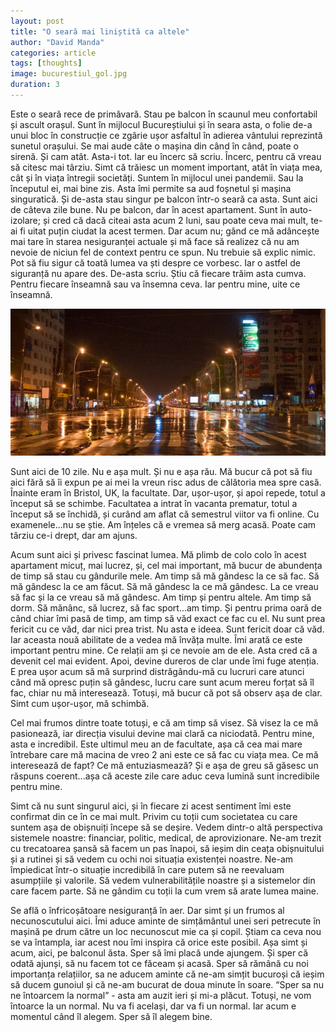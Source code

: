 ```yaml
---
layout: post
title: "O seară mai liniștită ca altele"
author: "David Manda"
categories: article
tags: [thoughts]
image: bucurestiul_gol.jpg
duration: 3
---
```


Este o seară rece de primăvară. Stau pe balcon în scaunul meu confortabil și ascult orașul. Sunt în mijlocul Bucureștiului și în seara asta, o folie de-a unui bloc în construcție ce zgârie ușor asfaltul în adierea vântului reprezintă sunetul orașului. Se mai aude câte o mașina din când în când, poate o sirenă. Și cam atât. Asta-i tot. Iar eu încerc să scriu. Încerc, pentru că vreau să citesc mai târziu. Simt că trăiesc un moment important, atât în viața mea, cât și în viața întregii societăți. Suntem în mijlocul unei pandemii. Sau la începutul ei, mai bine zis. Asta îmi permite sa aud foșnetul și mașina singuratică. Și de-asta stau singur pe balcon într-o seară ca asta. Sunt aici de câteva zile bune. Nu pe balcon, dar în acest apartament. Sunt în auto-izolare; și cred că dacă citeai asta acum 2 luni, sau poate ceva mai mult, te-ai fi uitat puțin ciudat la acest termen. Dar acum nu; gând ce mă adâncește mai tare în starea nesiguranței actuale și mă face să realizez că nu am nevoie de niciun fel de context pentru ce spun. Nu trebuie să explic nimic. Pot să fiu sigur că toată lumea va ști despre ce vorbesc. Iar o astfel de siguranță nu apare des. De-asta scriu. Știu că fiecare trăim asta cumva. Pentru fiecare înseamnă sau va însemna ceva. Iar pentru mine, uite ce înseamnă.

![image](/assets/img/bucurestiul_gol.jpg)

Sunt aici de 10 zile. Nu e așa mult. Și nu e așa rău. Mă bucur că pot să fiu aici fără să îi expun pe ai mei la vreun risc adus de călătoria mea spre casă. Înainte eram în Bristol, UK, la facultate. Dar, ușor-ușor, și apoi repede, totul a început să se schimbe. Facultatea a intrat în vacanta prematur, totul a început să se închidă, și curând am aflat că semestrul viitor va fi online. Cu examenele...nu se știe. Am înțeles că e vremea să merg acasă. Poate cam târziu ce-i drept, dar am ajuns.

Acum sunt aici și privesc fascinat lumea. Mă plimb de colo colo în acest apartament micuț, mai lucrez, și, cel mai important, mă bucur de abundența de timp să stau cu gândurile mele. Am timp să mă gândesc la ce să fac. Să mă gândesc la ce am făcut. Să mă gândesc la ce mă gândesc. La ce vreau să fac și la ce vreau să mă gândesc. Am timp și pentru altele. Am timp să dorm. Să mănânc, să lucrez, să fac sport...am timp. Și pentru prima oară de când chiar îmi pasă de timp, am timp să văd exact ce fac cu el. Nu sunt prea fericit cu ce văd, dar nici prea trist. Nu asta e ideea. Sunt fericit doar că văd. Iar aceasta nouă abilitate de a vedea mă învăța multe. Îmi arată ce este important pentru mine. Ce relații am și ce nevoie am de ele. Asta cred că a devenit cel mai evident. Apoi, devine dureros de clar unde îmi fuge atenția. E prea ușor acum să mă surprind distrăgându-mă cu lucruri care atunci când mă opresc puțin să gândesc, lucru care sunt acum mereu forțat să îl fac, chiar nu mă interesează. Totuși, mă bucur că pot să observ așa de clar. Simt cum ușor-ușor, mă schimbă.

Cel mai frumos dintre toate totuși, e că am timp să visez. Să visez la ce mă pasionează, iar direcția visului devine mai clară ca niciodată. Pentru mine, asta e incredibil. Este ultimul meu an de facultate, așa că cea mai mare întrebare care mă macina de vreo 2 ani este ce să fac cu viața mea. Ce mă interesează de fapt? Ce mă entuziasmează? Și e așa de greu să găsesc un răspuns coerent...așa că aceste zile care aduc ceva lumină sunt incredibile pentru mine.

Simt că nu sunt singurul aici, și în fiecare zi acest sentiment îmi este confirmat din ce în ce mai mult. Privim cu toții cum societatea cu care suntem așa de obișnuiți începe să se deșire. Vedem dintr-o altă perspectiva sistemele noastre: financiar, politic, medical, de aprovizionare. Ne-am trezit cu trecatoarea șansă să facem un pas înapoi, să ieșim din ceața obișnuitului și a rutinei și să vedem cu ochi noi situația existenței noastre. Ne-am împiedicat într-o situație incredibilă în care putem să ne reevaluam asumpțiile și valorile. Să vedem vulnerabilitățile noastre și a sistemelor din care facem parte. Să ne gândim cu toții la cum vrem să arate lumea maine.

Se află o înfricoșătoare nesiguranță în aer. Dar simt și un frumos al necunoscutului aici. Îmi aduce aminte de simțământul unei seri petrecute în mașină pe drum către un loc necunoscut mie ca și copil. Știam ca ceva nou se va întampla, iar acest nou îmi inspira că orice este posibil. Așa simt și acum, aici, pe balconul ăsta. Sper să îmi placă unde ajungem. Și sper că odată ajunși, să nu facem tot ce făceam și acasă. Sper să rămână cu noi importanța relațiilor, sa ne aducem aminte că ne-am simțit bucuroși că ieșim să ducem gunoiul și că ne-am bucurat de doua minute în soare. “Sper sa nu ne întoarcem la normal” - asta am auzit ieri și mi-a plăcut. Totuși, ne vom întoarce la un normal. Nu va fi același, dar va fi un normal. Iar acum e momentul când îl alegem. Sper să îl alegem bine.
